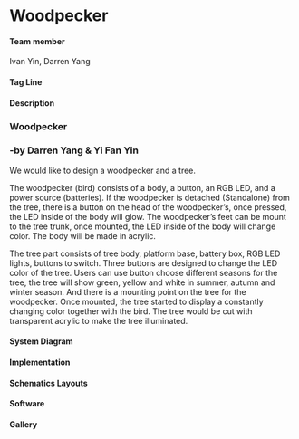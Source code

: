 # Woodpecker

#### Team member

Ivan Yin, Darren Yang

#### Tag Line



#### Description

### **Woodpecker**

### -by Darren Yang & Yi Fan Yin

We would like to design a woodpecker and a tree.

The woodpecker (bird) consists of a body, a button, an RGB LED, and a power source (batteries). If the woodpecker is detached (Standalone) from the tree, there is a button on the head of the woodpecker’s, once pressed, the LED inside of the body will glow. The woodpecker’s feet can be mount to the tree trunk, once mounted, the LED inside of the body will change color. The body will be made in acrylic.

The tree part consists of tree body, platform base, battery box, RGB LED lights, buttons to switch. Three buttons are designed to change the LED color of the tree. Users can use button choose different seasons for the tree, the tree will show green, yellow and white in summer, autumn and winter season. And there is a mounting point on the tree for the woodpecker. Once mounted, the tree started to display a constantly changing color together with the bird. The tree would be cut with transparent acrylic to make the tree illuminated.



#### System Diagram



#### Implementation



#### Schematics Layouts



#### Software



#### Gallery



